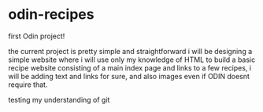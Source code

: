 # odin-recipes
first Odin project!

the current project is pretty simple and straightforward i will be designing a simple
website where i will use only my knowledge of HTML to build a basic recipe website consisting of a main index page and links to a few recipes, i will be adding text and links for sure, and also images even if ODIN doesnt require that. 

testing my understanding of git
